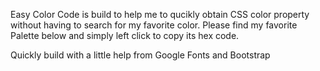 Easy Color Code is build to help me to qucikly obtain CSS color property without having to search for my favorite color. Please find my favorite Palette below and simply left click to copy its hex code.

Quickly build with a little help from Google Fonts and Bootstrap